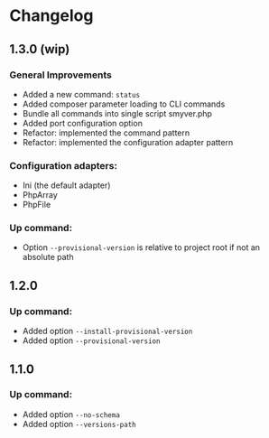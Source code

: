 Changelog
=========

## 1.3.0 (wip)

### General Improvements

 - Added a new command: `status`
 - Added composer parameter loading to CLI commands
 - Bundle all commands into single script smyver.php
 - Added port configuration option
 - Refactor: implemented the command pattern
 - Refactor: implemented the configuration adapter pattern

### Configuration adapters:

 - Ini (the default adapter)
 - PhpArray
 - PhpFile

### Up command:

 - Option `--provisional-version` is relative to project root if not an absolute path

## 1.2.0

### Up command:

 - Added option `--install-provisional-version`
 - Added option `--provisional-version`

## 1.1.0

### Up command:

 - Added option `--no-schema`
 - Added option `--versions-path`
